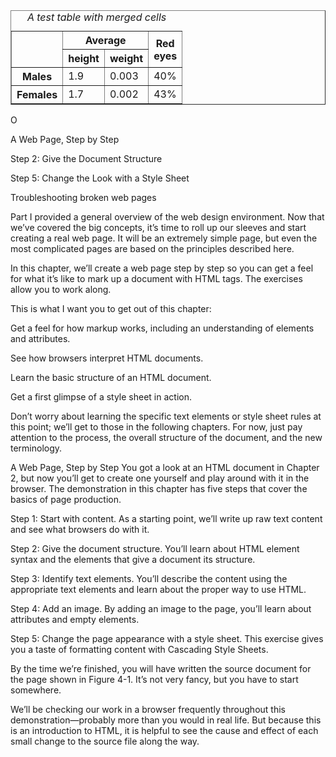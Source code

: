 <TABLE border="1"
          summary="This table gives some statistics about fruit
                   flies: average height and weight, and percentage
                   with red eyes (for both males and females).">
<CAPTION><EM>A test table with merged cells</EM></CAPTION>
<TR><TH rowspan="2"><TH colspan="2">Average
    <TH rowspan="2">Red<BR>eyes
<TR><TH>height<TH>weight
<TR><TH>Males<TD>1.9<TD>0.003<TD>40%
<TR><TH>Females<TD>1.7<TD>0.002<TD>43%
</TABLE>

O

A Web Page, Step by Step

Step 2: Give the Document Structure

Step 5: Change the Look with a Style Sheet

Troubleshooting broken web pages

Part I provided a general overview of the web design environment. Now that we’ve covered the big concepts, it’s time to roll up our sleeves and start creating a real web page. It will be an extremely simple page, but even the most complicated pages are based on the principles described here.

In this chapter, we’ll create a web page step by step so you can get a feel for what it’s like to mark up a document with HTML tags. The exercises allow you to work along.

This is what I want you to get out of this chapter:

Get a feel for how markup works, including an understanding of elements and attributes.

See how browsers interpret HTML documents.

Learn the basic structure of an HTML document.

Get a first glimpse of a style sheet in action.

Don’t worry about learning the specific text elements or style sheet rules at this point; we’ll get to those in the following chapters. For now, just pay attention to the process, the overall structure of the document, and the new terminology.

A Web Page, Step by Step
You got a look at an HTML document in Chapter 2, but now you’ll get to create one yourself and play around with it in the browser. The demonstration in this chapter has five steps that cover the basics of page production.

Step 1: Start with content. As a starting point, we’ll write up raw text content and see what browsers do with it.

Step 2: Give the document structure. You’ll learn about HTML element syntax and the elements that give a document its structure.

Step 3: Identify text elements. You’ll describe the content using the appropriate text elements and learn about the proper way to use HTML.

Step 4: Add an image. By adding an image to the page, you’ll learn about attributes and empty elements.

Step 5: Change the page appearance with a style sheet. This exercise gives you a taste of formatting content with Cascading Style Sheets.

By the time we’re finished, you will have written the source document for the page shown in Figure 4-1. It’s not very fancy, but you have to start somewhere.

We’ll be checking our work in a browser frequently throughout this demonstration—probably more than you would in real life. But because this is an introduction to HTML, it is helpful to see the cause and effect of each small change to the source file along the way.

